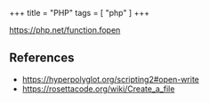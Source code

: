 +++
title = "PHP"
tags = [ "php" ]
+++

<https://php.net/function.fopen>

## References

- <https://hyperpolyglot.org/scripting2#open-write>
- <https://rosettacode.org/wiki/Create_a_file>
